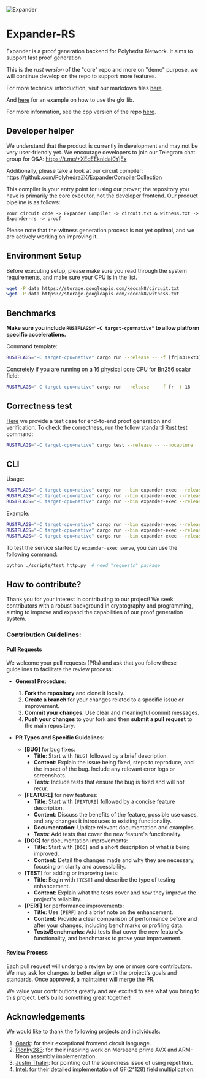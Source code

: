 ![Expander](https://github.com/PolyhedraZK/Expander/blob/master/data/logo.jpg)

# Expander-RS

Expander is a proof generation backend for Polyhedra Network. It aims to support fast proof generation.

This is the *rust version* of the "core" repo and more on "demo" purpose, we will continue develop on the repo to support more features.

For more technical introduction, visit our markdown files [here](https://github.com/PolyhedraZK/Expander/tree/master/docs/doc.md).

And [here](./tests/gkr_correctness.rs) for an example on how to use the gkr lib.

For more information, see the cpp version of the repo [here](https://github.com/PolyhedraZK/Expander).

## Developer helper

We understand that the product is currently in development and may not be very user-friendly yet. We encourage developers to join our Telegram chat group for Q&A: https://t.me/+XEdEEknIdaI0YjEx

Additionally, please take a look at our circuit compiler: https://github.com/PolyhedraZK/ExpanderCompilerCollection

This compiler is your entry point for using our prover; the repository you have is primarily the core executor, not the developer frontend. Our product pipeline is as follows:

`Your circuit code -> Expander Compiler -> circuit.txt & witness.txt -> Expander-rs -> proof `

Please note that the witness generation process is not yet optimal, and we are actively working on improving it.

## Environment Setup

Before executing setup, please make sure you read through the system requirements, and make sure your CPU is in the list.

```sh
wget -P data https://storage.googleapis.com/keccak8/circuit.txt
wget -P data https://storage.googleapis.com/keccak8/witness.txt
```


## Benchmarks

**Make sure you include `RUSTFLAGS="-C target-cpu=native"` to allow platform specific accelerations.**

Command template:

```sh
RUSTFLAGS="-C target-cpu=native" cargo run --release -- -f [fr|m31ext3] -t [#threads] -s [keccak|poseidon]
```

Concretely if you are running on a 16 physical core CPU for Bn256 scalar field:

```sh
RUSTFLAGS="-C target-cpu=native" cargo run --release -- -f fr -t 16
```

## Correctness test

[Here](./tests/gkr_correctness.rs) we provide a test case for end-to-end proof generation and verification. 
To check the correctness, run the follow standard Rust test command:

```sh
RUSTFLAGS="-C target-cpu=native" cargo test --release -- --nocapture
```

## CLI

Usage:

```sh
RUSTFLAGS="-C target-cpu=native" cargo run --bin expander-exec --release -- prove <input:circuit_file> <input:witness_file> <output:proof>
RUSTFLAGS="-C target-cpu=native" cargo run --bin expander-exec --release -- verify <input:circuit_file> <input:witness_file> <input:proof>
RUSTFLAGS="-C target-cpu=native" cargo run --bin expander-exec --release -- serve <input:circuit_file> <input:ip> <input:port>
```

Example:

```sh
RUSTFLAGS="-C target-cpu=native" cargo run --bin expander-exec --release -- prove ./data/circuit.txt ./data/witness.txt ./data/out.bin
RUSTFLAGS="-C target-cpu=native" cargo run --bin expander-exec --release -- verify ./data/circuit.txt ./data/witness.txt ./data/out.bin
RUSTFLAGS="-C target-cpu=native" cargo run --bin expander-exec --release -- serve ./data/circuit.txt 127.0.0.1 3030
```

To test the service started by `expander-exec serve`, you can use the following command:
```sh
python ./scripts/test_http.py  # need "requests" package
```

## How to contribute?

Thank you for your interest in contributing to our project! We seek contributors with a robust background in cryptography and programming, aiming to improve and expand the capabilities of our proof generation system.

### Contribution Guidelines:

#### Pull Requests

We welcome your pull requests (PRs) and ask that you follow these guidelines to facilitate the review process:

- **General Procedure**:

  1. **Fork the repository** and clone it locally.
  2. **Create a branch** for your changes related to a specific issue or improvement.
  3. **Commit your changes**: Use clear and meaningful commit messages.
  4. **Push your changes** to your fork and then **submit a pull request** to the main repository.

- **PR Types and Specific Guidelines**:
  - **[BUG]** for bug fixes:
    - **Title**: Start with `[BUG]` followed by a brief description.
    - **Content**: Explain the issue being fixed, steps to reproduce, and the impact of the bug. Include any relevant error logs or screenshots.
    - **Tests**: Include tests that ensure the bug is fixed and will not recur.
  - **[FEATURE]** for new features:
    - **Title**: Start with `[FEATURE]` followed by a concise feature description.
    - **Content**: Discuss the benefits of the feature, possible use cases, and any changes it introduces to existing functionality.
    - **Documentation**: Update relevant documentation and examples.
    - **Tests**: Add tests that cover the new feature's functionality.
  - **[DOC]** for documentation improvements:
    - **Title**: Start with `[DOC]` and a short description of what is being improved.
    - **Content**: Detail the changes made and why they are necessary, focusing on clarity and accessibility.
  - **[TEST]** for adding or improving tests:
    - **Title**: Begin with `[TEST]` and describe the type of testing enhancement.
    - **Content**: Explain what the tests cover and how they improve the project's reliability.
  - **[PERF]** for performance improvements:
    - **Title**: Use `[PERF]` and a brief note on the enhancement.
    - **Content**: Provide a clear comparison of performance before and after your changes, including benchmarks or profiling data.
    - **Tests/Benchmarks**: Add tests that cover the new feature's functionality, and benchmarks to prove your improvement.

#### Review Process

Each pull request will undergo a review by one or more core contributors. We may ask for changes to better align with the project's goals and standards. Once approved, a maintainer will merge the PR.

We value your contributions greatly and are excited to see what you bring to this project. Let’s build something great together!

## Acknowledgements
We would like to thank the following projects and individuals:

1. [Gnark](https://github.com/Consensys/gnark): for their exceptional frontend circuit language.
2. [Plonky2&3](https://github.com/Plonky3/Plonky3): for their inspiring work on Merseene prime AVX and ARM-Neon assembly implementation.
3. [Justin Thaler](https://people.cs.georgetown.edu/jthaler/): for pointing out the soundness issue of using repetition.
4. [Intel](https://www.intel.com/content/dam/develop/external/us/en/documents/clmul-wp-rev-2-02-2014-04-20.pdf): for their detailed implementation of GF(2^128) field multiplication.